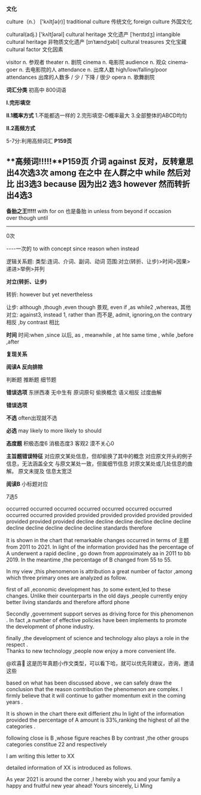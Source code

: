 

**文化**

culture（n.） ['kʌltʃə(r)]
traditional culture 传统文化
foreign culture 外国文化


cultural(adj.) ['kʌltʃərəl]
cultural heritage 文化遗产 [ˈherɪtɪdʒ]
intangible cultural heritage 非物质文化遗产 [ɪnˈtændʒəbl]
cultural treasures 文化宝藏
cultural factor 文化因素

visitor n. 参观者
theater n. 剧院
cinema n. 电影院
audience n. 观众
cinema-goer n. 去电影院的人
attendance n. 出席人数
high/low/falling/poor attendances
出席的人数多 / 少 / 下降 / 很少
opera n. 歌舞剧院

**词汇分类**
初高中
800词语






**I.完形填空**

**II.1概率方式**
1.不能都选一样的
2.完形填空-D概率最大
3.全部整体的ABCD均匀


**II.2高频方式**

5-7分:利用高频词汇
**P159页**


**高频词!!!!!**P159页
介词
**against 反对，反转意思** 出4次选3次
**among** 在之中 在人群之中
**while**  然后对比 出3选3
**because** 因为出2 选3
**however** 然而转折  出4选3
-----------------------------------
**备胎之王!!!!!**
with
for 
on 也是备胎
in 
unless 
from 
beyond
if
occasion  
over
though
until 

---------------------------------
0次


----一次的
to 
with
concept
since
reason
when
instead





逻辑关系题:
类型:连词、介词、副词、动词
范围:对立(转折、让步)>时间>因果>递进>举例>并列


**对立(转折、让步)**


转折: however  but yet nevertheless

让步: although ,though ,even though 景观, even if ,as  while2 ,whereas,
其他对立: against3, instead 1, rather than 而不是, admit, ignoring,on the contrary 相反
,by contrast 相比

**时间**
时间:when ,since 以后, as , meanwhile , at hte same time , while ,before ,after







**复现关系**




**阅读A 反向排除**

判断题
推断题
细节题


**错误选项**
东拼西凑
无中生有
原词原句
偷换概念
语义相反
过度曲解



**错误选项**

**不选**
often出现就不选


**必选**
may likely to 
more likely to 
should


**态度题**
积极态度6 
消极态度3
客观2
漠不关心0 



**主旨题错误特征**
对应原文某处信息，但却偷换了其中的概念
对应原文开头的例子信息，无法涵盖全文
与原文某处一致，但属细节信息
对原文某处或几处信息的曲解。
原文未提及
信息太宽泛




**阅读B**
小标题对应


7选5








occurred occurred occurred occurred  occurred occurred  occurred occurred occurred
provided provided provided provided provided provided provided provided provided 
decline decline decline decline decline decline decline decline decline decline decline
standards 
therefore 

It is shown in the chart that remarkable changes occurred in terms of 主题 from 2011 to 2021.
In light of the information provided  has the percentage of A underwent a rapid  decline
 , go down from  approximately
aa in 2011 to bb 2019.
In the meantime ,the percentage of B changed from 55 to 55.

 
In my view ,this  phenomenon is attribution a great number of factor ,among which three primary ones are analyzed as follow.  

first of all ,economic development has ,to some extent,led to these changes.
Unlike their counterparts in the old days ,people currently enjoy better living standards and therefore afford phone 


Secondly ,government support serves as driving force for this phenomenon .
In fact ,a number of effective policies  have been  implements to promote  the development of phone industry.
  
finally ,the development of science and technology also  plays a role  in the respect .  
Thanks to new technology ,people now enjoy a more convenient life.




@欢喜🍭 这是历年真题小作文类型，可以看下哈，就可以优先背建议，咨询，邀请这些

based on what has been  discussed above , we can  safely draw the conclusion that the reason contribution 
the phenomenon are complex.
I  firmly believe that it will continue to  gather momentum exit in the  coming years .

It is shown in the chart there exit differient zhu
In light of the information provided the  percentage of  A amount is 33%,ranking the highest of all the categories .


following close is B ,whose figure reaches B
by contrast ,the other groups  categories constitue 22
and respectively




I am writing this letter to XX

detailed information of XX is introduced as follows.

As year 2021 is around the corner ,I hereby wish you and your family a happy and fruitful new year ahead!
Yours sincerely,
 Li Ming
 
 





